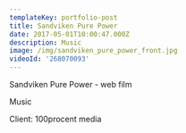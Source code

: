```yaml
---
templateKey: portfolio-post
title: Sandviken Pure Power
date: 2017-05-01T10:00:47.000Z
description: Music
image: /img/sandviken_pure_power_front.jpg
videoId: '268070093'
---
```

Sandviken Pure Power - web film

Music

Client: 100procent media
